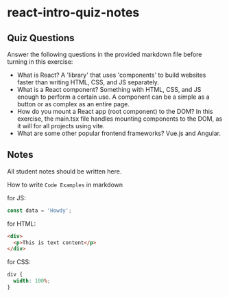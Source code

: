 # react-intro-quiz-notes

## Quiz Questions

Answer the following questions in the provided markdown file before turning in this exercise:

- What is React?
  A 'library' that uses 'components' to build websites faster than writing HTML, CSS, and JS separately.
- What is a React component?
  Something with HTML, CSS, and JS enough to perform a certain use. A component can be a simple as a button or as complex as an entire page.
- How do you mount a React app (root component) to the DOM?
  In this exercise, the main.tsx file handles mounting components to the DOM, as it will for all projects using vite.
- What are some other popular frontend frameworks?
  Vue.js and Angular.

## Notes

All student notes should be written here.

How to write `Code Examples` in markdown

for JS:

```javascript
const data = 'Howdy';
```

for HTML:

```html
<div>
  <p>This is text content</p>
</div>
```

for CSS:

```css
div {
  width: 100%;
}
```
